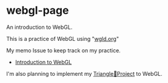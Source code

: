 # webgl-page

An introduction to WebGL.

This is a practice of WebGL using "[wgld.org](https://wgld.org/)"

My memo Issue to keep track on my practice.
- [Introduction to WebGL](https://github.com/kugimasa/webgl-page/issues/1)

I'm also planning to implement my [Triangle🔺Project](https://github.com/kugimasa/OpenGL-Study/tree/master/Triangle) to WebGL.
